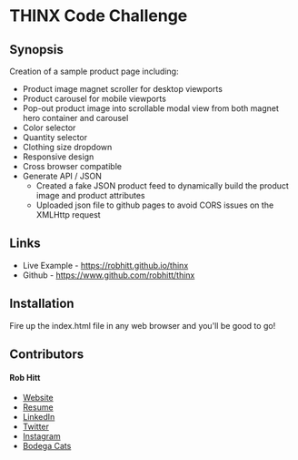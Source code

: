 # THINX Code Challenge

## Synopsis

Creation of a sample product page including:
* Product image magnet scroller for desktop viewports
* Product carousel for mobile viewports
* Pop-out product image into scrollable modal view from both magnet hero container and carousel
* Color selector
* Quantity selector
* Clothing size dropdown
* Responsive design
* Cross browser compatible
* Generate API / JSON
  * Created a fake JSON product feed to dynamically build the product image and product attributes
  * Uploaded json file to github pages to avoid CORS issues on the XMLHttp request

## Links

* Live Example - https://robhitt.github.io/thinx
* Github - https://www.github.com/robhitt/thinx

## Installation

Fire up the index.html file in any web browser and you'll be good to go!

## Contributors

#### Rob Hitt
* [Website](https://www.robhitt.com/)
* [Resume](http://www.robhitt.com/resume)
* [LinkedIn](http://www.linkedin.com/in/robhitt)
* [Twitter](http://www.twitter.com/robhitt)
* [Instagram](http://www.instagram.com/robhitt)
* [Bodega Cats](http://www.instagram.com/bodegacatsofinstagram)